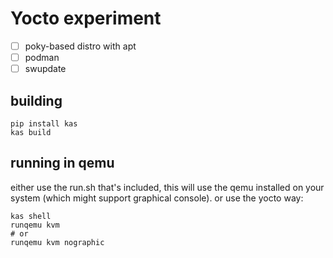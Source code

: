 # Yocto experiment

* [ ] poky-based distro with apt
* [ ] podman
* [ ] swupdate

## building

```shell
pip install kas
kas build
```

## running in qemu

either use the run.sh that's included, this will use the qemu installed on your system (which might support graphical console). or use the yocto way:

```shell
kas shell
runqemu kvm
# or
runqemu kvm nographic 
```
